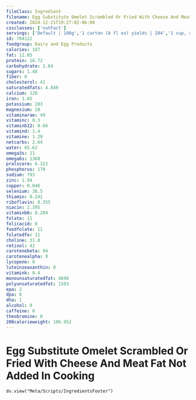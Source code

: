 ```yaml
---
fileClass: Ingredient
filename: Egg Substitute Omelet Scrambled Or Fried With Cheese And Meat Fat Not Added In Cooking
created: 2024-12-21T19:27:02-06:00
cssclasses: ['nutFact']
servings: ['Default | 100g','1 carton (8 fl oz) yields | 204','1 cup, cooked | 153','1/4 cup, raw (equivalent to 1 large egg) yields | 80']
id: 784122
foodgroup: Dairy and Egg Products 
calories: 187
fat: 12.05
protein: 16.72
carbohydrate: 2.64
sugars: 1.48
fiber: 0
cholesterol: 41
saturatedfats: 4.849
calcium: 128
iron: 1.65
potassium: 283
magnesium: 20
vitaminarae: 49
vitaminc: 0.3
vitaminb12: 0.66
vitamind: 1.4
vitamine: 1.29
netcarbs: 2.64
water: 65.62
omega3s: 11
omega6s: 1368
pralscore: 6.322
phosphorus: 170
sodium: 793
zinc: 1.94
copper: 0.046
selenium: 38.5
thiamin: 0.241
riboflavin: 0.355
niacin: 2.395
vitaminb6: 0.204
folate: 11
folicacid: 0
foodfolate: 11
folatedfe: 11
choline: 31.8
retinol: 42
carotenebeta: 94
carotenealpha: 0
lycopene: 0
luteinzeaxanthin: 0
vitamink: 0.4
monounsaturatedfat: 4698
polyunsaturatedfat: 1583
epa: 2
dpa: 8
dha: 1
alcohol: 0
caffeine: 0
theobromine: 0
200calorieweight: 106.952
---
```


# Egg Substitute Omelet Scrambled Or Fried With Cheese And Meat Fat Not Added In Cooking

```dataviewjs
dv.view("Meta/Scripts/IngredientsFooter")
```